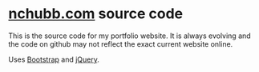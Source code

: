 # <a href="http://nchubb.com">nchubb.com</a> source code

This is the source code for my portfolio website.  It is always evolving and the code on github may not reflect the exact current website online.

Uses <a href="https://getbootstrap.com/">Bootstrap</a> and <a href="https://jquery.com/">jQuery</a>.